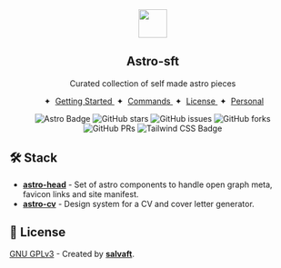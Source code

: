 <div align="center">
<img src="https://salvaft.dev/favicon-180.webp" height="50px" width="auto" /> 
<h2>
    Astro-sft
</h2>
<p>Curated collection of self made astro pieces</p>
</div>

<div align="center">
    

<span>&nbsp;✦&nbsp;</span>
    <a href="#-getting-started">
        Getting Started
    </a>
    <span>&nbsp;✦&nbsp;</span>
    <a href="#-commands">
        Commands
    </a>
    <span>&nbsp;✦&nbsp;</span>
    <a href="#-license">
        License
    </a>
    <span>&nbsp;✦&nbsp;</span>
    <a href="https://salvaft.dev">
        Personal
    </a>
   
</div>

<p></p>

<div align="center">

![Astro Badge](https://img.shields.io/badge/Astro-BC52EE?logo=astro&logoColor=fff&style=flat)
![GitHub stars](https://img.shields.io/github/stars/salvaft/astro-sft)
![GitHub issues](https://img.shields.io/github/issues/salvaft/astro-sft)
![GitHub forks](https://img.shields.io/github/forks/salvaft/astro-sft)
![GitHub PRs](https://img.shields.io/github/issues-pr/salvaft/astro-sft)
![Tailwind CSS Badge](https://img.shields.io/badge/Tailwind%20CSS-06B6D4?logo=tailwindcss&logoColor=fff&style=flat)

</div>

## 🛠️ Stack

- [**astro-head**](https://github.com/salvaft/astro-sft/astro-head/) - Set of astro components to handle open graph meta, favicon links and site manifest.
- [**astro-cv**](https://github.com/salvaft/astro-sft/astro-sft/) - Design system for a CV and cover letter generator.

## 🔑 License

[GNU GPLv3](LICENSE.txt) - Created by [**salvaft**](https://salvaft.dev).


